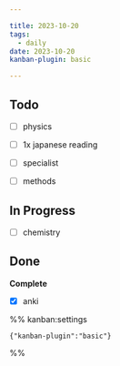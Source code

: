 ```yaml
---

title: 2023-10-20
tags:
  - daily
date: 2023-10-20
kanban-plugin: basic

---
```


## Todo

- [ ] physics
- [ ] 1x japanese reading
- [ ] specialist
- [ ] methods


## In Progress

- [ ] chemistry


## Done

**Complete**
- [x] anki




%% kanban:settings
```
{"kanban-plugin":"basic"}
```
%%